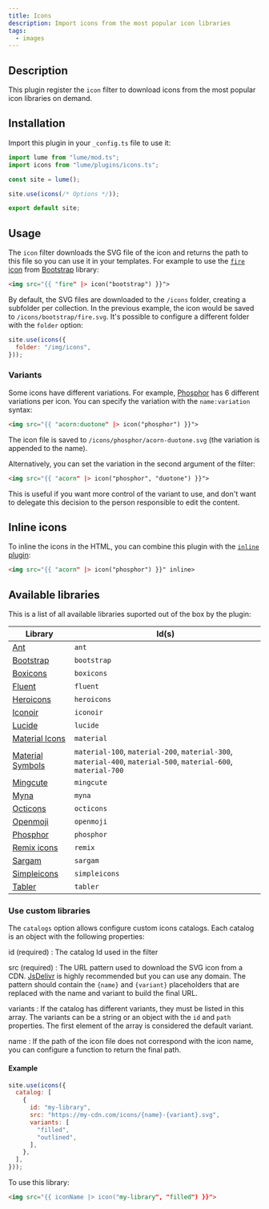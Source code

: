 ```yaml
---
title: Icons
description: Import icons from the most popular icon libraries
tags:
  - images
---
```


## Description

This plugin register the `icon` filter to download icons from the most popular
icon libraries on demand.

## Installation

Import this plugin in your `_config.ts` file to use it:

```js
import lume from "lume/mod.ts";
import icons from "lume/plugins/icons.ts";

const site = lume();

site.use(icons(/* Options */));

export default site;
```

## Usage

The `icon` filter downloads the SVG file of the icon and returns the path to
this file so you can use it in your templates. For example to use the
[`fire` icon](https://icons.getbootstrap.com/icons/fire/) from
[Bootstrap](https://icons.getbootstrap.com/) library:

```html
<img src="{{ "fire" |> icon("bootstrap") }}">
```

By default, the SVG files are downloaded to the `/icons` folder, creating a
subfolder per collection. In the previous example, the icon would be saved to
`/icons/bootstrap/fire.svg`. It's possible to configure a different folder with
the `folder` option:

```js
site.use(icons({
  folder: "/img/icons",
}));
```

### Variants

Some icons have different variations. For example,
[Phosphor](https://phosphoricons.com/) has 6 different variations per icon. You
can specify the variation with the `name:variation` syntax:

```html
<img src="{{ "acorn:duotone" |> icon("phosphor") }}">
```

The icon file is saved to `/icons/phosphor/acorn-duotone.svg` (the variation is
appended to the name).

Alternatively, you can set the variation in the second argument of the filter:

```html
<img src="{{ "acorn" |> icon("phosphor", "duotone") }}">
```

This is useful if you want more control of the variant to use, and don't want to
delegate this decision to the person responsible to edit the content.

## Inline icons

To inline the icons in the HTML, you can combine this plugin with the
[`inline` plugin](./inline.md):

```html
<img src="{{ "acorn" |> icon("phosphor") }}" inline>
```

## Available libraries

This is a list of all available libraries suported out of the box by the plugin:

| Library                                                                      | Id(s)                                                                                                          |
| ---------------------------------------------------------------------------- | -------------------------------------------------------------------------------------------------------------- |
| [Ant](https://ant.design/components/icon)                                    | `ant`                                                                                                          |
| [Bootstrap](https://icons.getbootstrap.com/)                                 | `bootstrap`                                                                                                    |
| [Boxicons](https://boxicons.com/)                                            | `boxicons`                                                                                                     |
| [Fluent](https://react.fluentui.dev/?path=/docs/icons-catalog--docs)         | `fluent`                                                                                                       |
| [Heroicons](https://heroicons.com/)                                          | `heroicons`                                                                                                    |
| [Iconoir](https://iconoir.com/)                                              | `iconoir`                                                                                                      |
| [Lucide](https://lucide.dev/)                                                | `lucide`                                                                                                       |
| [Material Icons](https://fonts.google.com/icons?icon.set=Material+Icons)     | `material`                                                                                                     |
| [Material Symbols](https://fonts.google.com/icons?icon.set=Material+Symbols) | `material-100`, `material-200`, `material-300`, `material-400`, `material-500`, `material-600`, `material-700` |
| [Mingcute](https://www.mingcute.com/)                                        | `mingcute`                                                                                                     |
| [Myna](https://mynaui.com/icons)                                             | `myna`                                                                                                         |
| [Octicons](https://primer.style/foundations/icons)                           | `octicons`                                                                                                     |
| [Openmoji](https://openmoji.org/)                                            | `openmoji`                                                                                                     |
| [Phosphor](https://phosphoricons.com/)                                       | `phosphor`                                                                                                     |
| [Remix icons](https://remixicon.com/)                                        | `remix`                                                                                                        |
| [Sargam](https://sargamicons.com/)                                           | `sargam`                                                                                                       |
| [Simpleicons](https://simpleicons.org/)                                      | `simpleicons`                                                                                                  |
| [Tabler](https://tabler.io/icons)                                            | `tabler`                                                                                                       |

### Use custom libraries

The `catalogs` option allows configure custom icons catalogs. Each catalog is an
object with the following properties:

<!-- deno-fmt-ignore-start -->
id (required)
: The catalog Id used in the filter

src (required)
: The URL pattern used to download the SVG icon from a CDN. [JsDelivr](https://www.jsdelivr.com/) is highly recommended but you can use any domain. The pattern should contain the `{name}` and `{variant}` placeholders that are replaced with the name and variant to build the final URL.

variants
: If the catalog has different variants, they must be listed in this array. The variants can be a string or an object with the `id` and `path` properties. The first element of the array is considered the default variant.

name
: If the path of the icon file does not correspond with the icon name, you can configure a function to return the final path.

<!-- deno-fmt-ignore-end -->

#### Example

```js
site.use(icons({
  catalog: [
    {
      id: "my-library",
      src: "https://my-cdn.com/icons/{name}-{variant}.svg",
      variants: [
        "filled",
        "outlined",
      ],
    },
  ],
}));
```

To use this library:

```html
<img src="{{ iconName |> icon("my-library", "filled") }}">
```
